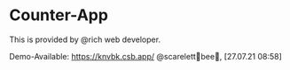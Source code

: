 # Counter-App 
This is provided by @rich web developer.

Demo-Available: https://knvbk.csb.app/
 @scarelett🥀bee🦋, [27.07.21 08:58]
